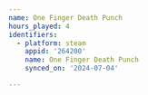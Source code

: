 ```yaml
---
name: One Finger Death Punch
hours_played: 4
identifiers:
  - platform: steam
    appid: '264200'
    name: One Finger Death Punch
    synced_on: '2024-07-04'

---
```

